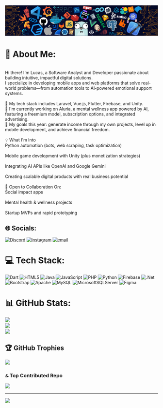![Github Banner](https://github.com/Jaydeep-Yadav/Jaydeep-Yadav/blob/main/banner.png)



# 💫 About Me:
<br>Hi there! I'm Lucas, a Software Analyst and Developer passionate about building intuitive, impactful digital solutions.<br>I specialize in developing mobile apps and web platforms that solve real-world problems—from automation tools to AI-powered emotional support systems.<br><br>🔧 My tech stack includes Laravel, Vue.js, Flutter, Firebase, and Unity.<br>🧠 I'm currently working on Aluria, a mental wellness app powered by AI, featuring a freemium model, subscription options, and integrated advertising.<br>🎯 My goals this year: generate income through my own projects, level up in mobile development, and achieve financial freedom.<br><br>💡 What I'm Into<br>Python automation (bots, web scraping, task optimization)<br><br>Mobile game development with Unity (plus monetization strategies)<br><br>Integrating AI APIs like OpenAI and Google Gemini<br><br>Creating scalable digital products with real business potential<br><br>🤝 Open to Collaboration On:<br>Social impact apps<br><br>Mental health & wellness projects<br><br>Startup MVPs and rapid prototyping

## 🌐 Socials:
[![Discord](https://img.shields.io/badge/Discord-%237289DA.svg?logo=discord&logoColor=white)](https://discord.gg/TexTex) [![Instagram](https://img.shields.io/badge/Instagram-%23E4405F.svg?logo=Instagram&logoColor=white)](https://instagram.com/_lucas.icm) [![email](https://img.shields.io/badge/Email-D14836?logo=gmail&logoColor=white)](mailto:l.cerdamartinovic@gmail.com) 

# 💻 Tech Stack:
![Dart](https://img.shields.io/badge/dart-%230175C2.svg?style=for-the-badge&logo=dart&logoColor=white) ![HTML5](https://img.shields.io/badge/html5-%23E34F26.svg?style=for-the-badge&logo=html5&logoColor=white) ![Java](https://img.shields.io/badge/java-%23ED8B00.svg?style=for-the-badge&logo=openjdk&logoColor=white) ![JavaScript](https://img.shields.io/badge/javascript-%23323330.svg?style=for-the-badge&logo=javascript&logoColor=%23F7DF1E) ![PHP](https://img.shields.io/badge/php-%23777BB4.svg?style=for-the-badge&logo=php&logoColor=white) ![Python](https://img.shields.io/badge/python-3670A0?style=for-the-badge&logo=python&logoColor=ffdd54) ![Firebase](https://img.shields.io/badge/firebase-%23039BE5.svg?style=for-the-badge&logo=firebase) ![.Net](https://img.shields.io/badge/.NET-5C2D91?style=for-the-badge&logo=.net&logoColor=white) ![Bootstrap](https://img.shields.io/badge/bootstrap-%238511FA.svg?style=for-the-badge&logo=bootstrap&logoColor=white) ![Apache](https://img.shields.io/badge/apache-%23D42029.svg?style=for-the-badge&logo=apache&logoColor=white) ![MySQL](https://img.shields.io/badge/mysql-4479A1.svg?style=for-the-badge&logo=mysql&logoColor=white) ![MicrosoftSQLServer](https://img.shields.io/badge/Microsoft%20SQL%20Server-CC2927?style=for-the-badge&logo=microsoft%20sql%20server&logoColor=white) ![Figma](https://img.shields.io/badge/figma-%23F24E1E.svg?style=for-the-badge&logo=figma&logoColor=white)
# 📊 GitHub Stats:
![](https://github-readme-stats.vercel.app/api?username=Luckone7&theme=radical&hide_border=false&include_all_commits=false&count_private=false)<br/>
![](https://nirzak-streak-stats.vercel.app/?user=Luckone7&theme=radical&hide_border=false)<br/>
![](https://github-readme-stats.vercel.app/api/top-langs/?username=Luckone7&theme=radical&hide_border=false&include_all_commits=false&count_private=false&layout=compact)

## 🏆 GitHub Trophies
![](https://github-profile-trophy.vercel.app/?username=Luckone7&theme=radical&no-frame=false&no-bg=true&margin-w=4)

### 🔝 Top Contributed Repo
![](https://github-contributor-stats.vercel.app/api?username=Luckone7&limit=5&theme=radical&combine_all_yearly_contributions=true)

---
[![](https://visitcount.itsvg.in/api?id=Luckone7&icon=0&color=0)](https://visitcount.itsvg.in)

<!-- Proudly created with GPRM ( https://gprm.itsvg.in ) -->
